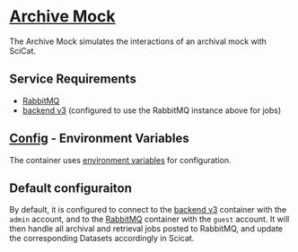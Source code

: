 # [Archive Mock](https://github.com/SwissOpenEM/ScicatArchiveMock)

The Archive Mock simulates the interactions of an archival mock with SciCat. 

## Service Requirements
 - [RabbitMQ](../rabbitmq/)
 - [backend v3](../../) (configured to use the RabbitMQ instance above for jobs)

## [Config](./config/.env) - Environment Variables

The container uses [environment variables](https://github.com/SwissOpenEM/ScicatArchiveMock?tab=readme-ov-file#utility-scripts) for configuration.

## Default configuraiton

By default, it is configured to connect to the [backend v3](../../) container with the `admin` account, and to the [RabbitMQ](../rabbitmq/) container with the `guest` account. It will then handle all archival and retrieval jobs posted to RabbitMQ, and update the corresponding Datasets accordingly in Scicat.
